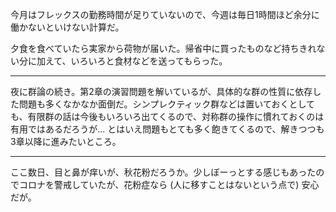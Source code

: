 今月はフレックスの勤務時間が足りていないので、今週は毎日1時間ほど余分に働かないといけない計算だ。

夕食を食べていたら実家から荷物が届いた。帰省中に買ったものなど持ちきれない分に加えて、いろいろと食材などを送ってもらった。

---

夜に群論の続き。第2章の演習問題を解いているが、具体的な群の性質に依存した問題も多くなかなか面倒だ。シンプレクティック群などは置いておくとしても、有限群の話は今後もいろいろ出てくるので、対称群の操作に慣れておくのは有用ではあるだろうが... とはいえ問題もとても多く飽きてくるので、解きつつも3章以降に進みたいところ。

---

ここ数日、目と鼻が痒いが、秋花粉だろうか。少しぼーっとする感じもあったのでコロナを警戒していたが、花粉症なら (人に移すことはないという点で) 安心だが。
